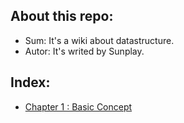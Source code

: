 ## About this repo:
* Sum: It's a wiki about datastructure.
 * Autor: It's writed by Sunplay.
## Index:
- [Chapter 1 : Basic Concept](chp1_basic.md)
